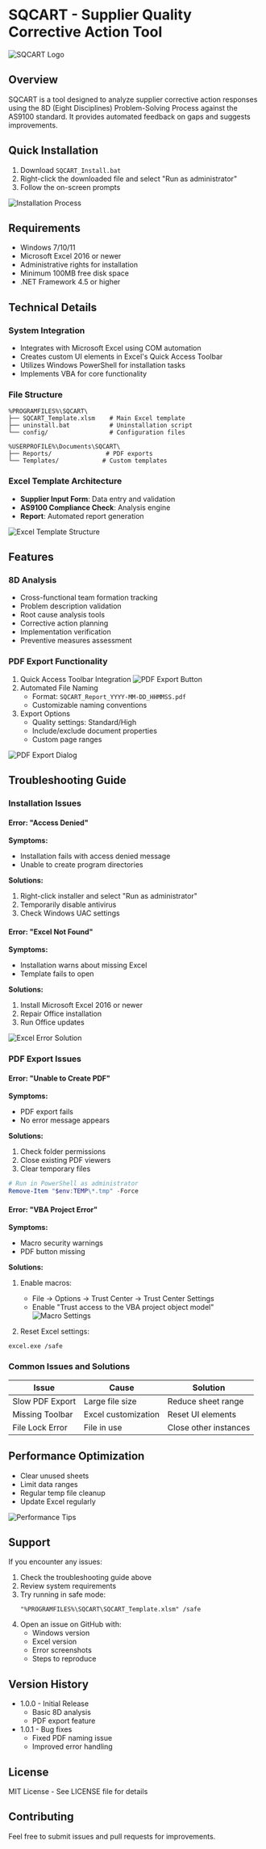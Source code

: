 # SQCART - Supplier Quality Corrective Action Tool

![SQCART Logo](docs/images/sqcart_logo.png)

## Overview
SQCART is a tool designed to analyze supplier corrective action responses using the 8D (Eight Disciplines) Problem-Solving Process against the AS9100 standard. It provides automated feedback on gaps and suggests improvements.

## Quick Installation
1. Download `SQCART_Install.bat`
2. Right-click the downloaded file and select "Run as administrator"
3. Follow the on-screen prompts

![Installation Process](docs/images/install_process.png)

## Requirements
- Windows 7/10/11
- Microsoft Excel 2016 or newer
- Administrative rights for installation
- Minimum 100MB free disk space
- .NET Framework 4.5 or higher

## Technical Details

### System Integration
- Integrates with Microsoft Excel using COM automation
- Creates custom UI elements in Excel's Quick Access Toolbar
- Utilizes Windows PowerShell for installation tasks
- Implements VBA for core functionality

### File Structure
```text
%PROGRAMFILES%\SQCART\
├── SQCART_Template.xlsm    # Main Excel template
├── uninstall.bat           # Uninstallation script
└── config/                 # Configuration files

%USERPROFILE%\Documents\SQCART\
├── Reports/               # PDF exports
└── Templates/            # Custom templates
```

### Excel Template Architecture
- **Supplier Input Form**: Data entry and validation
- **AS9100 Compliance Check**: Analysis engine
- **Report**: Automated report generation

![Excel Template Structure](docs/images/template_structure.png)

## Features
### 8D Analysis
- Cross-functional team formation tracking
- Problem description validation
- Root cause analysis tools
- Corrective action planning
- Implementation verification
- Preventive measures assessment

### PDF Export Functionality
1. Quick Access Toolbar Integration
   ![PDF Export Button](docs/images/pdf_export_button.png)
2. Automated File Naming
   - Format: `SQCART_Report_YYYY-MM-DD_HHMMSS.pdf`
   - Customizable naming conventions
3. Export Options
   - Quality settings: Standard/High
   - Include/exclude document properties
   - Custom page ranges

![PDF Export Dialog](docs/images/pdf_export_dialog.png)

## Troubleshooting Guide

### Installation Issues

#### Error: "Access Denied"
**Symptoms:**
- Installation fails with access denied message
- Unable to create program directories

**Solutions:**
1. Right-click installer and select "Run as administrator"
2. Temporarily disable antivirus
3. Check Windows UAC settings

#### Error: "Excel Not Found"
**Symptoms:**
- Installation warns about missing Excel
- Template fails to open

**Solutions:**
1. Install Microsoft Excel 2016 or newer
2. Repair Office installation
3. Run Office updates

![Excel Error Solution](docs/images/excel_error_fix.png)

### PDF Export Issues

#### Error: "Unable to Create PDF"
**Symptoms:**
- PDF export fails
- No error message appears

**Solutions:**
1. Check folder permissions
2. Close existing PDF viewers
3. Clear temporary files
```powershell
# Run in PowerShell as administrator
Remove-Item "$env:TEMP\*.tmp" -Force
```

#### Error: "VBA Project Error"
**Symptoms:**
- Macro security warnings
- PDF button missing

**Solutions:**
1. Enable macros:
   - File → Options → Trust Center → Trust Center Settings
   - Enable "Trust access to the VBA project object model"
   ![Macro Settings](docs/images/macro_settings.png)

2. Reset Excel settings:
```batch
excel.exe /safe
```

### Common Issues and Solutions

| Issue | Cause | Solution |
|-------|-------|----------|
| Slow PDF Export | Large file size | Reduce sheet range |
| Missing Toolbar | Excel customization | Reset UI elements |
| File Lock Error | File in use | Close other instances |

## Performance Optimization
- Clear unused sheets
- Limit data ranges
- Regular temp file cleanup
- Update Excel regularly

![Performance Tips](docs/images/performance_tips.png)

## Support
If you encounter any issues:
1. Check the troubleshooting guide above
2. Review system requirements
3. Try running in safe mode:
   ```batch
   "%PROGRAMFILES%\SQCART\SQCART_Template.xlsm" /safe
   ```
4. Open an issue on GitHub with:
   - Windows version
   - Excel version
   - Error screenshots
   - Steps to reproduce

## Version History
- 1.0.0 - Initial Release
  - Basic 8D analysis
  - PDF export feature
- 1.0.1 - Bug fixes
  - Fixed PDF naming issue
  - Improved error handling

## License
MIT License - See LICENSE file for details

## Contributing
Feel free to submit issues and pull requests for improvements.